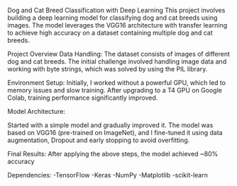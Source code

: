 Dog and Cat Breed Classification with Deep Learning
This project involves building a deep learning model for classifying dog and cat breeds using images. The model leverages the VGG16 architecture with transfer learning to achieve high accuracy on a dataset containing multiple dog and cat breeds.

Project Overview
Data Handling: The dataset consists of images of different dog and cat breeds. The initial challenge involved handling image data and working with byte strings, which was solved by using the PIL library.

Environment Setup: Initially, I worked without a powerful GPU, which led to memory issues and slow training. After upgrading to a T4 GPU on Google Colab, training performance significantly improved.

Model Architecture:

Started with a simple model and gradually improved it.
The model was based on VGG16 (pre-trained on ImageNet), and I fine-tuned it using data augmentation, Dropout and early stopping to avoid overfitting.


Final Results: After applying the above steps, the model achieved ~80% accuracy

Dependencies: 
-TensorFlow
-Keras
-NumPy
-Matplotlib
-scikit-learn
